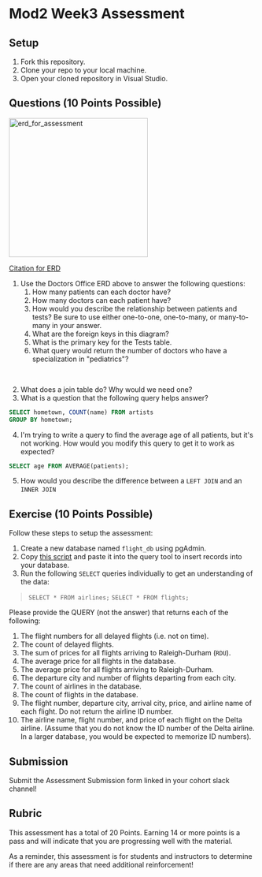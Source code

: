 # Mod2 Week3 Assessment

## Setup
1. Fork this repository.
1. Clone your repo to your local machine.
1. Open your cloned repository in Visual Studio.

## Questions (10 Points Possible)

<img width="282" alt="erd_for_assessment" src="https://github.com/modelmapper/modelmapper/assets/11747682/60bebb3c-9faa-4f3e-ae0a-7df7dde06784">

[Citation for ERD](https://circle.visual-paradigm.com/hospital/)
1. Use the Doctors Office ERD above to answer the following questions:
    1. How many patients can each doctor have?
    1. How many doctors can each patient have?
    1. How would you describe the relationship between patients and tests? Be sure to use either one-to-one, one-to-many, or many-to-many in your answer.
    1. What are the foreign keys in this diagram?
    1. What is the primary key for the Tests table.
    1. What query would return the number of doctors who have a specialization in "pediatrics"?

<br>

2. What does a join table do? Why would we need one?
3. What is a question that the following query helps answer?
```SQL
SELECT hometown, COUNT(name) FROM artists
GROUP BY hometown;
```

4. I'm trying to write a query to find the average age of all patients, but it's not working. How would you modify this query to get it to work as expected?
```SQL
SELECT age FROM AVERAGE(patients);
```
5. How would you describe the difference between a `LEFT JOIN` and an `INNER JOIN`
 
## Exercise (10 Points Possible)

Follow these steps to setup the assessment:
1. Create a new database named `flight_db` using pgAdmin.
2. Copy [this script](https://launch.turing.edu/module2/assessments/flight_db.txt) and paste it into the query tool to insert records into your database.
3. Run the following `SELECT` queries individually to get an understanding of the data:
> `SELECT * FROM airlines;`
> `SELECT * FROM flights;`

Please provide the QUERY (not the answer) that returns each of the following:
1. The flight numbers for all delayed flights (i.e. not on time).
1. The count of delayed flights.
1. The sum of prices for all flights arriving to Raleigh-Durham (`RDU`).
1. The average price for all flights in the database.
1. The average price for all flights arriving to Raleigh-Durham.
1. The departure city and number of flights departing from each city.
1. The count of airlines in the database.
1. The count of flights in the database.
1. The flight number, departure city, arrival city, price, and airline name of each flight. Do not return the airline ID number.
1. The airline name, flight number, and price of each flight on the Delta airline. (Assume that you do not know the ID number of the Delta airline. In a larger database, you would be expected to memorize ID numbers).

## Submission

Submit the Assessment Submission form linked in your cohort slack channel!

## Rubric

This assessment has a total of 20 Points. Earning 14 or more points is a pass and will indicate that you are progressing well with the material.

As a reminder, this assessment is for students and instructors to determine if there are any areas that need additional reinforcement!
